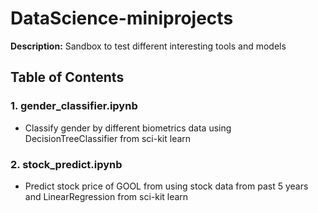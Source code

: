 # DataScience-miniprojects
**Description:** Sandbox to test different interesting tools and models

## Table of Contents
### 1. gender_classifier.ipynb
- Classify gender by different biometrics data using DecisionTreeClassifier from sci-kit learn
### 2. stock_predict.ipynb
- Predict stock price of GOOL from using stock data from past 5 years and LinearRegression from sci-kit learn
